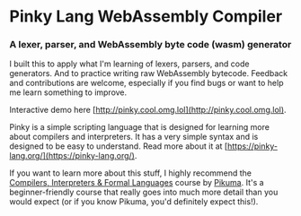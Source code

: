 # Pinky Lang WebAssembly Compiler

### A lexer, parser, and WebAssembly byte code (wasm) generator

I built this to apply what I'm learning of lexers, parsers, and code generators. And to practice writing raw WebAssembly bytecode. Feedback and contributions are welcome, especially if you find bugs or want to help me learn something to improve.

Interactive demo here [http://pinky.cool.omg.lol](http://pinky.cool.omg.lol).

Pinky is a simple scripting language that is designed for learning more about compilers and interpreters. It has a very simple syntax and is designed to be easy to understand. Read more about it at [https://pinky-lang.org/](https://pinky-lang.org/).

If you want to learn more about this stuff, I highly recommend the [Compilers, Interpreters & Formal Languages](https://pikuma.com/courses/create-a-programming-language-compiler) course by [Pikuma](https://pikuma.com/). It's a beginner-friendly course that really goes into much more detail than you would expect (or if you know Pikuma, you'd definitely expect this!).
